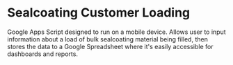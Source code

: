 # Sealcoating Customer Loading

Google Apps Script designed to run on a mobile device. Allows user to input information about a load of bulk sealcoating material being filled, then stores the data to a Google Spreadsheet where it's easily accessible for dashboards and reports.
